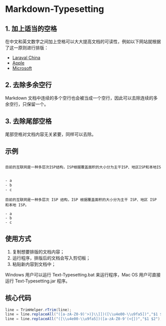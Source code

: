 # Markdown-Typesetting

## 1. 加上适当的空格

在中文和英文数字之间加上空格可以大大提高文档的可读性，例如以下网站就根据了这一原则进行排版：

- [Laraval China](https://laravel-china.org/)
- [Apple](https://www.apple.com/cn/)
- [Microsoft](https://www.microsoft.com/zh-cn/)

## 2. 去除多余空行

Markdown 文档中连续的多个空行也会被当成一个空行，因此可以去除连续的多余空行，只保留一个。

## 3. 去除尾部空格

尾部空格对文档内容无关紧要，同样可以去除。


## 示例


```html

目前的互联网是一种多层次ISP结构，ISP根据覆盖面积的大小分为主干ISP、地区ISP和本地ISP。


- a
- b
- c
```

```
目前的互联网是一种多层次 ISP 结构，ISP 根据覆盖面积的大小分为主干 ISP、地区 ISP 和本地 ISP。

- a
- b
- c
```

## 使用方式

1. 复制想要排版的文档内容；
2. 运行程序，排版后的文档会写入剪切板；
3. 粘贴新内容到文档中；

Windows 用户可以运行 Text-Typesetting.bat 来运行程序，Mac OS 用户可直接运行 Text-Typesetting.jar 程序。

## 核心代码

```java
line = TrimHelper.rTrim(line);
line = line.replaceAll("([a-zA-Z0-9)'>)}\\]])([\\u4e00-\\u9fa5])","$1 $2");
line = line.replaceAll("([\\u4e00-\\u9fa5])([a-zA-Z0-9'(<{])","$1 $2");
```
